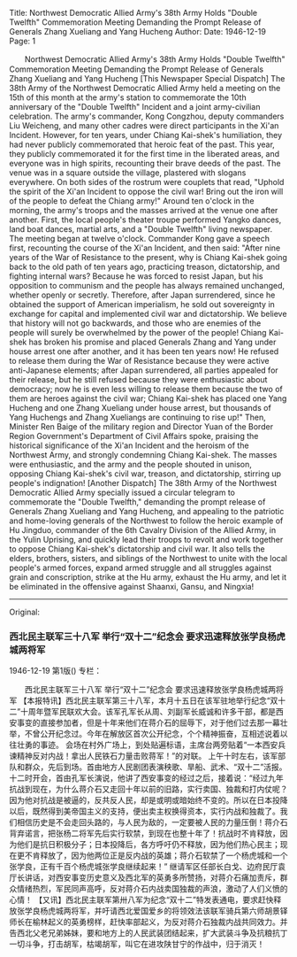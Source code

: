 Title: Northwest Democratic Allied Army's 38th Army Holds "Double Twelfth" Commemoration Meeting Demanding the Prompt Release of Generals Zhang Xueliang and Yang Hucheng
Author:
Date: 1946-12-19
Page: 1

　　Northwest Democratic Allied Army's 38th Army
    Holds "Double Twelfth" Commemoration Meeting
    Demanding the Prompt Release of Generals Zhang Xueliang and Yang Hucheng
    [This Newspaper Special Dispatch] The 38th Army of the Northwest Democratic Allied Army held a meeting on the 15th of this month at the army's station to commemorate the 10th anniversary of the "Double Twelfth" Incident and a joint army-civilian celebration. The army's commander, Kong Congzhou, deputy commanders Liu Weicheng, and many other cadres were direct participants in the Xi'an Incident. However, for ten years, under Chiang Kai-shek's humiliation, they had never publicly commemorated that heroic feat of the past. This year, they publicly commemorated it for the first time in the liberated areas, and everyone was in high spirits, recounting their brave deeds of the past.
    The venue was in a square outside the village, plastered with slogans everywhere. On both sides of the rostrum were couplets that read, "Uphold the spirit of the Xi'an Incident to oppose the civil war! Bring out the iron will of the people to defeat the Chiang army!"
    Around ten o'clock in the morning, the army's troops and the masses arrived at the venue one after another. First, the local people's theater troupe performed Yangko dances, land boat dances, martial arts, and a "Double Twelfth" living newspaper. The meeting began at twelve o'clock. Commander Kong gave a speech first, recounting the course of the Xi'an Incident, and then said: "After nine years of the War of Resistance to the present, why is Chiang Kai-shek going back to the old path of ten years ago, practicing treason, dictatorship, and fighting internal wars? Because he was forced to resist Japan, but his opposition to communism and the people has always remained unchanged, whether openly or secretly. Therefore, after Japan surrendered, since he obtained the support of American imperialism, he sold out sovereignty in exchange for capital and implemented civil war and dictatorship. We believe that history will not go backwards, and those who are enemies of the people will surely be overwhelmed by the power of the people! Chiang Kai-shek has broken his promise and placed Generals Zhang and Yang under house arrest one after another, and it has been ten years now! He refused to release them during the War of Resistance because they were active anti-Japanese elements; after Japan surrendered, all parties appealed for their release, but he still refused because they were enthusiastic about democracy; now he is even less willing to release them because the two of them are heroes against the civil war; Chiang Kai-shek has placed one Yang Hucheng and one Zhang Xueliang under house arrest, but thousands of Yang Huchengs and Zhang Xueliangs are continuing to rise up!"
    Then, Minister Ren Baige of the military region and Director Yuan of the Border Region Government's Department of Civil Affairs spoke, praising the historical significance of the Xi'an Incident and the heroism of the Northwest Army, and strongly condemning Chiang Kai-shek. The masses were enthusiastic, and the army and the people shouted in unison, opposing Chiang Kai-shek's civil war, treason, and dictatorship, stirring up people's indignation!
    [Another Dispatch] The 38th Army of the Northwest Democratic Allied Army specially issued a circular telegram to commemorate the "Double Twelfth," demanding the prompt release of Generals Zhang Xueliang and Yang Hucheng, and appealing to the patriotic and home-loving generals of the Northwest to follow the heroic example of Hu Jingduo, commander of the 6th Cavalry Division of the Allied Army, in the Yulin Uprising, and quickly lead their troops to revolt and work together to oppose Chiang Kai-shek's dictatorship and civil war. It also tells the elders, brothers, sisters, and siblings of the Northwest to unite with the local people's armed forces, expand armed struggle and all struggles against grain and conscription, strike at the Hu army, exhaust the Hu army, and let it be eliminated in the offensive against Shaanxi, Gansu, and Ningxia!



<hr /> 

Original: 


### 西北民主联军三十八军  举行“双十二”纪念会  要求迅速释放张学良杨虎城两将军

1946-12-19
第1版()
专栏：

　　西北民主联军三十八军
    举行“双十二”纪念会
    要求迅速释放张学良杨虎城两将军
    【本报特讯】西北民主联军第三十八军，本月十五日在该军驻地举行纪念“双十二”十周年暨军民联欢大会。该军孔军长从周、刘副军长威诚和许多干部，都是西安事变的直接参加者，但是十年来他们在蒋介石的屈辱下，对于他们过去那一幕壮举，不曾公开纪念过。今年在解放区首次公开纪念，个个精神振奋，互相述说着以往壮勇的事迹。
    会场在村外广场上，到处贴遍标语，主席台两旁贴着“一本西安兵谏精神反对内战！拿出人民铁石力量击败蒋军！”的对联。
    上午十时左右，该军部队和群众，先后到场。首由地方人民剧团表演秧歌、旱船、武术、“双十二”活报。十二时开会，首由孔军长演说，他讲了西安事变的经过之后，接着说：“经过九年抗战到现在，为什么蒋介石又走回十年以前的旧路，实行卖国、独裁和打内仗呢？因为他对抗战是被逼的，反共反人民，却是或明或暗始终不变的。所以在日本投降以后，既然得到美帝国主义的支持，便出卖主权换得资本，实行内战和独裁了。我们相信历史是不会走回头路的，与人民为敌的，一定要被人民的力量压倒！蒋介石背弃诺言，把张杨二将军先后实行软禁，到现在也整十年了！抗战时不肯释放，因为他们是抗日积极分子；日本投降后，各方呼吁仍不释放，因为他们热心民主；现在更不肯释放了，因为他两位正是反内战的英雄；蒋介石软禁了一个杨虎城和一个张学良，正有千百个杨虎城张学良继续起来！”
    继请军区任部长白戈、边府民厅袁厅长讲话，对西安事变历史意义及西北军的英勇多所赞扬，对蒋介石痛加责斥，群众情绪热烈，军民同声高呼，反对蒋介石内战卖国独裁的声浪，激动了人们义愤的心情！
    【又讯】西北民主联军第卅八军为纪念“双十二”特发表通电，要求赶快释放张学良杨虎城两将军，并吁请西北爱国爱乡的将领效法该联军骑兵第六师胡景铎师长在榆林起义的英勇榜样，赶快率部起义，为反对蒋介石独裁内战共同效力。并告西北父老兄弟姊妹，要和地方上的人民武装团结起来，扩大武装斗争及抗粮抗丁一切斗争，打击胡军，枯竭胡军，叫它在进攻陕甘宁的作战中，归于消灭！
